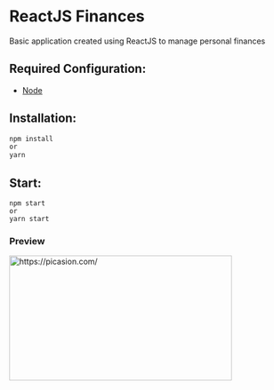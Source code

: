 # ReactJS Finances

Basic application created using ReactJS to manage personal finances

## Required Configuration:

- [Node](https://nodejs.org)

## Installation:

```js
npm install
or
yarn
```

## Start:

```
npm start 
or
yarn start
```

### Preview

<a href="https://picasion.com/"><img src="https://i.picasion.com/pic91/82c845110bac8633088c5c30dd6e77de.gif" width="400" height="225" border="0" alt="https://picasion.com/" /></a>
